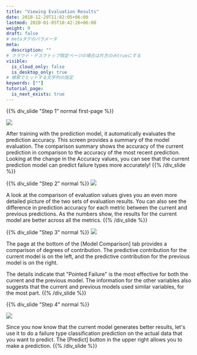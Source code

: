```yaml
---
title: "Viewing Evaluation Results"
date: 2018-12-29T11:02:05+06:00
lastmod: 2020-01-05T10:42:26+06:00
weight: 9
draft: false
# metaタグのパラメータ
meta:
  description: ""
# クラウド・デスクトップ限定ページの場合は片方のみtrueにする
visible:
  is_cloud_only: false
  is_desktop_only: true
# 検索でヒットする文字列の指定
keywords: [""]
tutorial_page:
  is_next_exists: true
---
```


{{% div_slide "Step 1" normal first-page %}}


![](../img_en/t_slide11.png)

After training with the prediction model, it automatically evaluates the prediction accuracy. This screen provides a summary of the model evaluation.
The comparison summary shows the accuracy of the current prediction in comparison to the accuracy of the most recent prediction.
Looking at the change in the Accuracy values, you can see that the current prediction model can predict failure types more accurately!
{{% /div_slide %}}

{{% div_slide "Step 2" normal %}}
![](../img_en/t_slide12.png)

A look at the comparison of evaluation values gives you an even more detailed picture of the two sets of evaluation results.
You can also see the difference in prediction accuracy for each metric between the current and previous predictions.
As the numbers show, the results for the current model are better across all the metrics.
{{% /div_slide %}}

{{% div_slide "Step 3" normal %}}
![](../img_en/t_slide13.png)

The page at the bottom of the [Model Comparison] tab provides a comparison of degrees of contribution.
The predictive contribution for the current model is on the left, and the predictive contribution for the previous model is on the right.

The details indicate that "Pointed Failure" is the most effective for both the current and the previous model.
The information for the other variables also suggests that the current and previous models used similar variables, for the most part.
{{% /div_slide %}}

{{% div_slide "Step 4" normal %}}

![](../img_en/t_slide14.png)

Since you now know that the current model generates better results, let's use it to do a failure type classification prediction
on the actual data that you want to predict. The [Predict] button in the upper right allows you to make a prediction.
{{% /div_slide %}}
